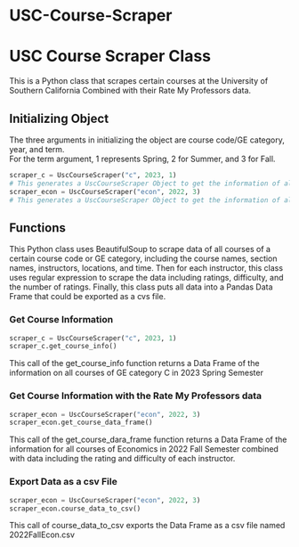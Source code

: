 # USC-Course-Scraper
USC Course Scraper Class
=
This is a Python class that scrapes certain courses at the University of Southern California Combined with their Rate My Professors data. 

Initializing Object
-
The three arguments in initializing the object are course code/GE category, year, and term. <br>
For the term argument, 1 represents Spring, 2 for Summer, and 3 for Fall.
``` python
scraper_c = UscCourseScraper("c", 2023, 1)
# This generates a UscCourseScraper Object to get the information of all courses of GE category C in 2023 Spring Semester
scraper_econ = UscCourseScraper("econ", 2022, 3)
# This generates a UscCourseScraper Object to get the information of all courses of Economics in 2022 Fall Semester
```
Functions
-
This Python class uses BeautifulSoup to scrape data of all courses of a certain course code or GE category, including the course names, section names, instructors, locations, and time. Then for each instructor, this class uses regular expression to scrape the data including ratings, difficulty, and the number of ratings. Finally, this class puts all data into a Pandas Data Frame that could be exported as a cvs file.

### Get Course Information
```python
scraper_c = UscCourseScraper("c", 2023, 1)
scraper_c.get_course_info()
```
This call of the get_course_info function returns a Data Frame of the information on all courses of GE category C in 2023 Spring Semester

### Get Course Information with the Rate My Professors data
```python
scraper_econ = UscCourseScraper("econ", 2022, 3)
scraper_econ.get_course_data_frame()
```
This call of the get_course_dara_frame function returns a Data Frame of the information for all courses of Economics in 2022 Fall Semester combined with data including the rating and difficulty of each instructor. 

### Export Data as a csv File
 ```python
scraper_econ = UscCourseScraper("econ", 2022, 3)
scraper_econ.course_data_to_csv()
```
This call of course_data_to_csv exports the Data Frame as a csv file named 2022FallEcon.csv
 
 
